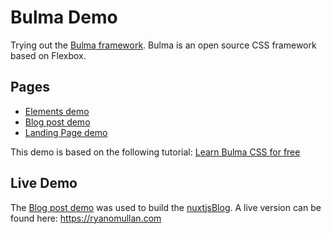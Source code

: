 # Bulma Demo
Trying out the [Bulma framework](https://bulma.io/).
Bulma is an open source CSS framework based on Flexbox.

## Pages

- [Elements demo](http://ryan.omullan.com/bulmaDemo/)
- [Blog post demo](http://ryan.omullan.com/bulmaDemo/blog-example.html)
- [Landing Page demo](http://ryan.omullan.com/bulmaDemo/landing-page.html)

This demo is based on the following tutorial: [Learn Bulma CSS for free](https://scrimba.com/g/gbulma)

## Live Demo
The [Blog post demo](http://ryan.omullan.com/bulmaDemo/blog-example.html) was used to build the [nuxtjsBlog](https://github.com/RyanOM/nuxtjsBlog). A live version can be found here: https://ryanomullan.com
